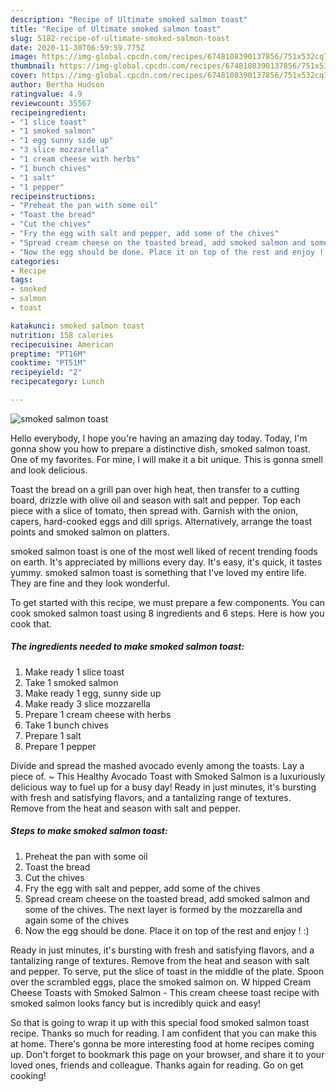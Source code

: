 ```yaml
---
description: "Recipe of Ultimate smoked salmon toast"
title: "Recipe of Ultimate smoked salmon toast"
slug: 5182-recipe-of-ultimate-smoked-salmon-toast
date: 2020-11-30T06:59:59.775Z
image: https://img-global.cpcdn.com/recipes/6748108390137856/751x532cq70/smoked-salmon-toast-recipe-main-photo.jpg
thumbnail: https://img-global.cpcdn.com/recipes/6748108390137856/751x532cq70/smoked-salmon-toast-recipe-main-photo.jpg
cover: https://img-global.cpcdn.com/recipes/6748108390137856/751x532cq70/smoked-salmon-toast-recipe-main-photo.jpg
author: Bertha Hudson
ratingvalue: 4.9
reviewcount: 35567
recipeingredient:
- "1 slice toast"
- "1 smoked salmon"
- "1 egg sunny side up"
- "3 slice mozzarella"
- "1 cream cheese with herbs"
- "1 bunch chives"
- "1 salt"
- "1 pepper"
recipeinstructions:
- "Preheat the pan with some oil"
- "Toast the bread"
- "Cut the chives"
- "Fry the egg with salt and pepper, add some of the chives"
- "Spread cream cheese on the toasted bread, add smoked salmon and some of the chives. The next layer is formed by the mozzarella and again some of the chives"
- "Now the egg should be done. Place it on top of the rest and enjoy ! :)"
categories:
- Recipe
tags:
- smoked
- salmon
- toast

katakunci: smoked salmon toast 
nutrition: 158 calories
recipecuisine: American
preptime: "PT16M"
cooktime: "PT51M"
recipeyield: "2"
recipecategory: Lunch

---
```



![smoked salmon toast](https://img-global.cpcdn.com/recipes/6748108390137856/751x532cq70/smoked-salmon-toast-recipe-main-photo.jpg)

Hello everybody, I hope you're having an amazing day today. Today, I'm gonna show you how to prepare a distinctive dish, smoked salmon toast. One of my favorites. For mine, I will make it a bit unique. This is gonna smell and look delicious.

Toast the bread on a grill pan over high heat, then transfer to a cutting board, drizzle with olive oil and season with salt and pepper. Top each piece with a slice of tomato, then spread with. Garnish with the onion, capers, hard-cooked eggs and dill sprigs. Alternatively, arrange the toast points and smoked salmon on platters.

smoked salmon toast is one of the most well liked of recent trending foods on earth. It's appreciated by millions every day. It's easy, it's quick, it tastes yummy. smoked salmon toast is something that I've loved my entire life. They are fine and they look wonderful.


To get started with this recipe, we must prepare a few components. You can cook smoked salmon toast using 8 ingredients and 6 steps. Here is how you cook that.

<!--inarticleads1-->

##### The ingredients needed to make smoked salmon toast:

1. Make ready 1 slice toast
1. Take 1 smoked salmon
1. Make ready 1 egg, sunny side up
1. Make ready 3 slice mozzarella
1. Prepare 1 cream cheese with herbs
1. Take 1 bunch chives
1. Prepare 1 salt
1. Prepare 1 pepper


Divide and spread the mashed avocado evenly among the toasts. Lay a piece of. ~ This Healthy Avocado Toast with Smoked Salmon is a luxuriously delicious way to fuel up for a busy day! Ready in just minutes, it&#39;s bursting with fresh and satisfying flavors, and a tantalizing range of textures. Remove from the heat and season with salt and pepper. 

<!--inarticleads2-->

##### Steps to make smoked salmon toast:

1. Preheat the pan with some oil
1. Toast the bread
1. Cut the chives
1. Fry the egg with salt and pepper, add some of the chives
1. Spread cream cheese on the toasted bread, add smoked salmon and some of the chives. The next layer is formed by the mozzarella and again some of the chives
1. Now the egg should be done. Place it on top of the rest and enjoy ! :)


Ready in just minutes, it&#39;s bursting with fresh and satisfying flavors, and a tantalizing range of textures. Remove from the heat and season with salt and pepper. To serve, put the slice of toast in the middle of the plate. Spoon over the scrambled eggs, place the smoked salmon on. W hipped Cream Cheese Toasts with Smoked Salmon - This cream cheese toast recipe with smoked salmon looks fancy but is incredibly quick and easy! 

So that is going to wrap it up with this special food smoked salmon toast recipe. Thanks so much for reading. I am confident that you can make this at home. There's gonna be more interesting food at home recipes coming up. Don't forget to bookmark this page on your browser, and share it to your loved ones, friends and colleague. Thanks again for reading. Go on get cooking!

